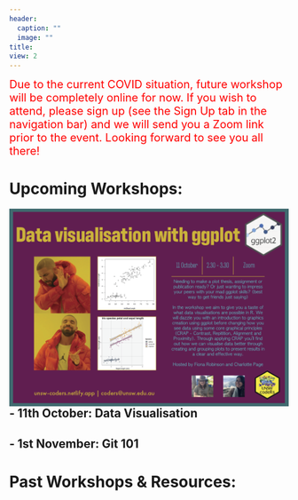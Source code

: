```yaml
---
header:
  caption: ""
  image: ""
title: 
view: 2
---
```


<span style="color: red; font-size: 20px;"> Due to the current COVID situation, future workshop will be completely online for now. If you wish to attend, please sign up (see the Sign Up tab in the navigation bar) and we will send you a Zoom link prior to the event. Looking forward to see you all there!</span>

# Upcoming Workshops:

<img src="data_vis.png" width=1450 style = "margin-left: 0px; margin-right: 0px; float:right;" >

<h2> - 11th October: Data Visualisation </h2>
<h2> - 1st November: Git 101 </h2>


# Past Workshops & Resources:
